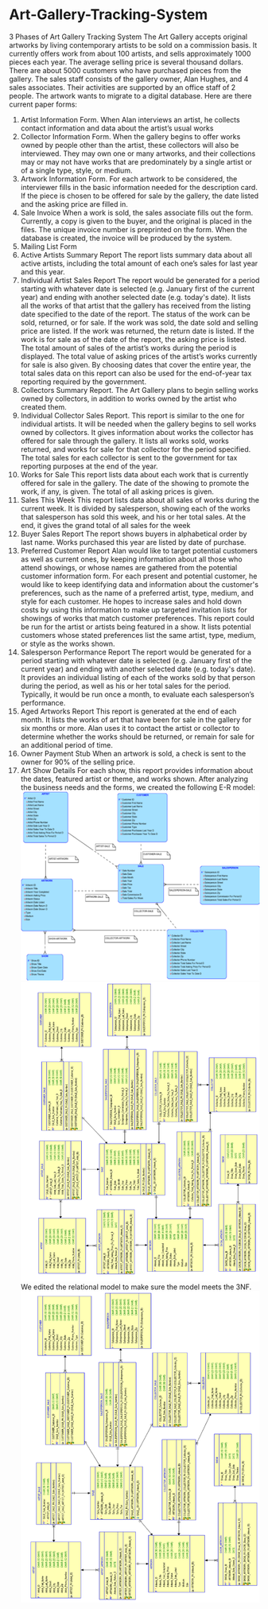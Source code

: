 # Art-Gallery-Tracking-System
3 Phases of Art Gallery Tracking System
The Art Gallery accepts original artworks by living contemporary artists to be sold on a commission basis. It currently offers work from about 100 artists, and sells approximately 1000 pieces each year. The average selling price is several thousand dollars. There are about 5000 customers who have purchased pieces from the gallery. The sales staff consists of the gallery owner, Alan Hughes, and 4 sales associates. Their activities are supported by an office staff of 2 people.
The artwork wants to migrate to a digital database. Here are there current paper forms:
1. Artist Information Form.  When Alan interviews an artist, he collects contact information and data about the artist’s usual works
2. Collector Information Form. When the gallery begins to offer works owned by people other than the artist, these collectors will also be interviewed. They may own one or many artworks, and their collections may or may not have works that are predominately by a single artist or of a single type, style, or medium. 
3. Artwork Information Form. For each artwork to be considered, the interviewer fills in the basic information needed for the description card. If the piece is chosen to be offered for sale by the gallery, the date listed and the asking price are filled in.
4. Sale Invoice When a work is sold, the sales associate fills out the form. Currently, a copy is given to the buyer, and the original is placed in the files. The unique invoice number is preprinted on the form.  When the database is created, the invoice will be produced by the system. 
5. Mailing List Form
6. Active Artists Summary Report The report lists summary data about all active artists, including the total amount of each one’s sales for last year and this year.
7. Individual Artist Sales Report The report  would be generated for a period starting with whatever date is selected (e.g. January first of the current year) and ending with another selected date (e.g. today's date). It lists all the works of that artist that the gallery has received from the listing date specified to the date of the report. The status of the work can be sold, returned, or for sale. If the work was sold, the date sold and selling price are listed. If the work was returned, the return date is listed. If the work is for sale as of the date of the report, the asking price is listed. The total amount of sales of the artist’s works during the period is displayed. The total value of asking prices of the artist’s works currently for sale is also given. By choosing dates that cover the entire year, the total sales data on this report can also be used for the end-of-year tax reporting required by the government.
8. Collectors Summary Report.  The Art Gallery plans to begin selling works owned by collectors, in addition to works owned by the artist who created them.  
9. Individual Collector Sales Report. This report is similar to the one for individual artists. It will be needed when the gallery begins to sell works owned by collectors. It gives information about works the collector has offered for sale through the gallery. It lists all works sold, works returned, and works for sale for that collector for the period specified. The total sales for each collector is sent to the government for tax reporting purposes at the end of the year. 
10. Works for Sale This report lists data about each work that is currently offered for sale in the gallery. The date of the showing to promote the work, if any, is given. The total of all asking prices is given. 
11. Sales This Week This report lists data about all sales of works during the current week. It is divided by salesperson, showing each of the works that salesperson has sold this week, and his or her total sales. At the end, it gives the grand total of all sales for the week
12. Buyer Sales Report The report shows buyers in alphabetical order by last name. Works purchased this year are listed by date of purchase.
13. Preferred Customer Report Alan would like to target potential customers as well as current ones, by keeping information about all those who attend showings, or whose names are gathered from the potential customer information form. For each present and potential customer, he would like to keep identifying data and information about the customer's preferences, such as the name of a preferred artist, type, medium, and style for each customer. He hopes to increase sales and hold down costs by using this information to make up targeted invitation lists for showings of works that match customer preferences. This report could be run for the artist or artists being featured in a show. It lists potential customers whose stated preferences list the same artist, type, medium, or style as the works shown.
14. Salesperson Performance Report The report  would be generated for a period starting with whatever date is selected (e.g. January first of the current year) and ending with another selected date (e.g. today's date). It provides an individual listing of each of the works sold by that person during the period, as well as his or her total sales for the period. Typically, it would be run once a month, to evaluate each salesperson’s performance.
15. Aged Artworks Report This report  is generated at the end of each month. It lists the works of art that have been for sale in the gallery for six months or more. Alan uses it to contact the artist or collector to determine whether the works should be returned, or remain for sale for an additional period of time. 
16. Owner Payment Stub When an artwork is sold, a check is sent to the owner for 90% of the selling price. 
17. Art Show Details For each show, this report provides information about the dates, featured artist or theme, and works shown. 
After analyzing the business needs and the forms, we created the following E-R model:
![E-R MODEL](https://github.com/ngocdinh1410/Art-Gallery-Tracking-System/blob/master/ER%20MODEL.png)
![Revised Relational Model](https://github.com/ngocdinh1410/Art-Gallery-Tracking-System/blob/master/Revised%20Relational%20Model.png)
We edited the relational model to make sure the model meets the 3NF.
![Normalized Relational Model](https://github.com/ngocdinh1410/Art-Gallery-Tracking-System/blob/master/Normalized%20Relational%20Model.png)
